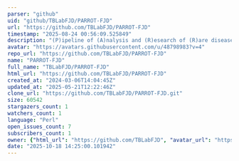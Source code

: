 ```yaml
---
parser: "github"
uid: "github/TBLabFJD/PARROT-FJD"
url: "https://github.com/TBLabFJD/PARROT-FJD"
timestamp: "2025-08-24 00:56:09.525849"
description: "(P)ipeline of (A)nalysis and (R)esearch of (R)are diseases (O)ptimized in (T)blab-Fundación Jiménez Díaz. "
avatar: "https://avatars.githubusercontent.com/u/48798983?v=4"
repo_url: "https://github.com/TBLabFJD/PARROT-FJD"
name: "PARROT-FJD"
full_name: "TBLabFJD/PARROT-FJD"
html_url: "https://github.com/TBLabFJD/PARROT-FJD"
created_at: "2024-03-06T14:04:45Z"
updated_at: "2025-05-21T12:22:46Z"
clone_url: "https://github.com/TBLabFJD/PARROT-FJD.git"
size: 60542
stargazers_count: 1
watchers_count: 1
language: "Perl"
open_issues_count: 7
subscribers_count: 1
owner: {"html_url": "https://github.com/TBLabFJD", "avatar_url": "https://avatars.githubusercontent.com/u/48798983?v=4", "login": "TBLabFJD", "type": "User"}
date: "2025-10-18 14:25:00.101942"
---
```

